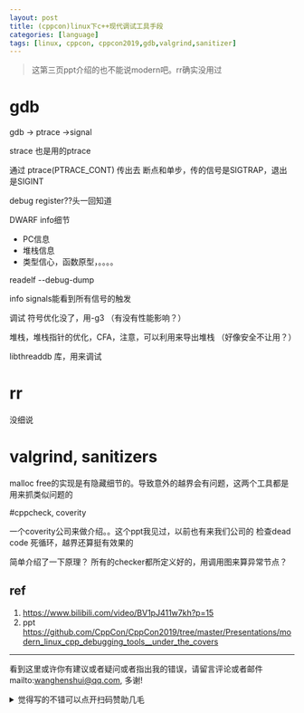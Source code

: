 ```yaml
---
layout: post
title: (cppcon)linux下c++现代调试工具手段
categories: [language]
tags: [linux, cppcon, cppcon2019,gdb,valgrind,sanitizer]
---
```



> 这第三页ppt介绍的也不能说modern吧。rr确实没用过

# gdb
gdb -> ptrace ->signal

strace 也是用的ptrace

通过 ptrace(PTRACE_CONT) 传出去
断点和单步，传的信号是SIGTRAP，退出是SIGINT

debug register??头一回知道

DWARF info细节
- PC信息
- 堆栈信息
- 类型信心，函数原型，。。。。

readelf --debug-dump

info signals能看到所有信号的触发


调试 符号优化没了，用-g3 （有没有性能影响？）

堆栈，堆栈指针的优化，CFA，注意，可以利用来导出堆栈 （好像安全不让用？）

libthreaddb 库，用来调试

# rr

没细说


# valgrind, sanitizers

malloc free的实现是有隐藏细节的。导致意外的越界会有问题，这两个工具都是用来抓类似问题的

#cppcheck, coverity

一个coverity公司来做介绍。。这个ppt我见过，以前也有来我们公司的
检查dead code 死循环，越界还算挺有效果的

简单介绍了一下原理？
所有的checker都所定义好的，用调用图来算异常节点？ 


## ref

1. https://www.bilibili.com/video/BV1pJ411w7kh?p=15
2. ppt https://github.com/CppCon/CppCon2019/tree/master/Presentations/modern_linux_cpp_debugging_tools__under_the_covers

   

---
看到这里或许你有建议或者疑问或者指出我的错误，请留言评论或者邮件mailto:wanghenshui@qq.com, 多谢! 
<details>
<summary>觉得写的不错可以点开扫码赞助几毛</summary>
<img src="https://wanghenshui.github.io/assets/wepay.png" alt="微信转账">
</details>
